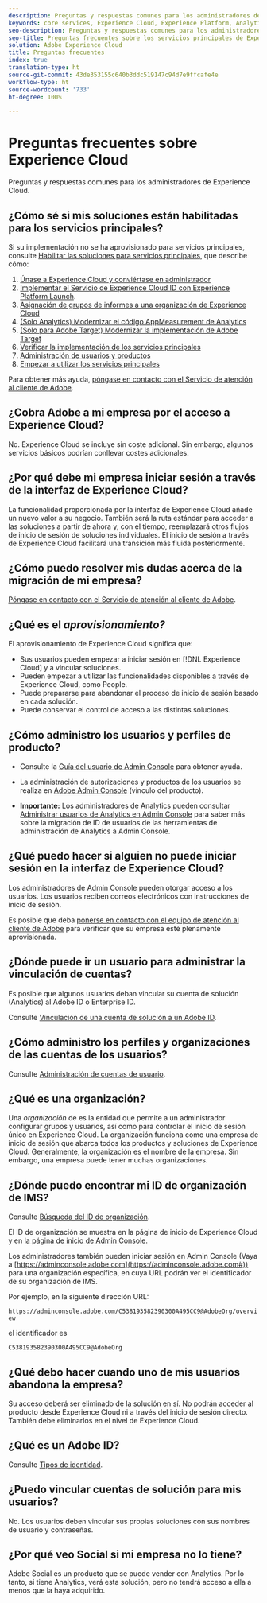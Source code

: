 ```yaml
---
description: Preguntas y respuestas comunes para los administradores de Experience Cloud.
keywords: core services, Experience Cloud, Experience Platform, Analytics, Target, user management.
seo-description: Preguntas y respuestas comunes para los administradores de Experience Cloud.
seo-title: Preguntas frecuentes sobre los servicios principales de Experience Cloud.
solution: Adobe Experience Cloud
title: Preguntas frecuentes
index: true
translation-type: ht
source-git-commit: 43de353155c640b3ddc519147c94d7e9ffcafe4e
workflow-type: ht
source-wordcount: '733'
ht-degree: 100%

---
```



# Preguntas frecuentes sobre Experience Cloud

Preguntas y respuestas comunes para los administradores de Experience Cloud.

## ¿Cómo sé si mis soluciones están habilitadas para los servicios principales?

Si su implementación no se ha aprovisionado para servicios principales, consulte [Habilitar las soluciones para servicios principales](../core-services/core-services.md#concept_07ED1D5C64234E77976E6D572E78FB9C), que describe cómo:

1. [Únase a Experience Cloud y conviértase en administrador](../core-services/core-services.md#section_2423F0BD3DF642658103310EE5EA6154)
1. [Implementar el Servicio de Experience Cloud ID con Experience Platform Launch](https://docs.adobe.com/content/help/es-ES/launch/using/intro/get-started/quick-start.html).
1. [Asignación de grupos de informes a una organización de Experience Cloud](../core-services/core-services.md#concept_apg_zq2_rw)
1. [(Solo Analytics) Modernizar el código AppMeasurement de Analytics](../core-services/core-services.md#section_1798D9D0F05C47E29816AC4EEB9A0913)
1. [(Solo para Adobe Target) Modernizar la implementación de Adobe Target](../core-services/core-services.md#section_C2F4493C7A36406DAE2266B429A4BD24)
1. [Verificar la implementación de los servicios principales](../core-services/core-services.md#section_E641782A0F4F44AF8C9C91216BE330D5)
1. [Administración de usuarios y productos](../core-services/core-services.md#section_B6E95F4E0E12483CB9DA99CBC0C5A4AF)
1. [Empezar a utilizar los servicios principales](../core-services/core-services.md#section_960C06093623462E8EA247B3E97274A1)

Para obtener más ayuda, [póngase en contacto con el Servicio de atención al cliente de Adobe](https://helpx.adobe.com/es/marketing-cloud/contact-support.html).

## ¿Cobra Adobe a mi empresa por el acceso a Experience Cloud?

No. Experience Cloud se incluye sin coste adicional. Sin embargo, algunos servicios básicos podrían conllevar costes adicionales.

## ¿Por qué debe mi empresa iniciar sesión a través de la interfaz de Experience Cloud?

La funcionalidad proporcionada por la interfaz de Experience Cloud añade un nuevo valor a su negocio. También será la ruta estándar para acceder a las soluciones a partir de ahora y, con el tiempo, reemplazará otros flujos de inicio de sesión de soluciones individuales. El inicio de sesión a través de Experience Cloud facilitará una transición más fluida posteriormente.

## ¿Cómo puedo resolver mis dudas acerca de la migración de mi empresa?

[Póngase en contacto con el Servicio de atención al cliente de Adobe](https://helpx.adobe.com/es/marketing-cloud/contact-support.html).

## ¿Qué es el _aprovisionamiento?_

El aprovisionamiento de Experience Cloud significa que:

* Sus usuarios pueden empezar a iniciar sesión en [!DNL Experience Cloud] y a vincular soluciones.
* Pueden empezar a utilizar las funcionalidades disponibles a través de Experience Cloud, como People.
* Puede prepararse para abandonar el proceso de inicio de sesión basado en cada solución.
* Puede conservar el control de acceso a las distintas soluciones.

## ¿Cómo administro los usuarios y perfiles de producto?

* Consulte la [Guía del usuario de Admin Console](https://helpx.adobe.com/es/enterprise/administering/user-guide.html) para obtener ayuda.

* La administración de autorizaciones y productos de los usuarios se realiza en [Adobe Admin Console](https://adminconsole.adobe.com/enterprise) (vínculo del producto).

* **Importante:** Los administradores de Analytics pueden consultar [Administrar usuarios de Analytics en Admin Console](https://docs.adobe.com/content/help/es-ES/analytics/admin/user-product-management/user-management/migrate-users/c-migration-tool.html) para saber más sobre la migración de ID de usuarios de las herramientas de administración de Analytics a Admin Console.

## ¿Qué puedo hacer si alguien no puede iniciar sesión en la interfaz de Experience Cloud?

Los administradores de Admin Console pueden otorgar acceso a los usuarios. Los usuarios reciben correos electrónicos con instrucciones de inicio de sesión.

Es posible que deba [ponerse en contacto con el equipo de atención al cliente de Adobe](https://helpx.adobe.com/es/marketing-cloud/contact-support.html) para verificar que su empresa esté plenamente aprovisionada.

## ¿Dónde puede ir un usuario para administrar la vinculación de cuentas?

Es posible que algunos usuarios deban vincular su cuenta de solución (Analytics) al Adobe ID o Enterprise ID.

Consulte [Vinculación de una cuenta de solución a un Adobe ID](../admin-getting-started/organizations.md#task_FD389E78640848919E247AC5E95B8369).

## ¿Cómo administro los perfiles y organizaciones de las cuentas de los usuarios?

Consulte [Administración de cuentas de usuario](../admin-getting-started/organizations.md#topic_C31CB834F109465A82ED57FF0563B3F1).

## ¿Qué es una organización?

Una *organización* de  es la entidad que permite a un administrador configurar grupos y usuarios, así como para controlar el inicio de sesión único en Experience Cloud. La organización funciona como una empresa de inicio de sesión que abarca todos los productos y soluciones de Experience Cloud. Generalmente, la organización es el nombre de la empresa. Sin embargo, una empresa puede tener muchas organizaciones.

## ¿Dónde puedo encontrar mi ID de organización de IMS?

Consulte [Búsqueda del ID de organización](organizations.md).

El ID de organización se muestra en la página de inicio de Experience Cloud y en [la página de inicio de Admin Console](https://adminconsole.adobe.com).

Los administradores también pueden iniciar sesión en Admin Console (Vaya a [https://adminconsole.adobe.com](https://adminconsole.adobe.com#)) para una organización específica, en cuya URL podrán ver el identificador de su organización de IMS.

Por ejemplo, en la siguiente dirección URL:

`https://adminconsole.adobe.com/C538193582390300A495CC9@AdobeOrg/overview`

el identificador es

`C538193582390300A495CC9@AdobeOrg`

## ¿Qué debo hacer cuando uno de mis usuarios abandona la empresa?

Su acceso deberá ser eliminado de la solución en sí. No podrán acceder al producto desde Experience Cloud ni a través del inicio de sesión directo. También debe eliminarlos en el nivel de Experience Cloud.

## ¿Qué es un Adobe ID?

Consulte [Tipos de identidad](https://helpx.adobe.com/es/enterprise/help/identity.html).

## ¿Puedo vincular cuentas de solución para mis usuarios?

No. Los usuarios deben vincular sus propias soluciones con sus nombres de usuario y contraseñas.

## ¿Por qué veo Social si mi empresa no lo tiene?

Adobe Social es un producto que se puede vender con Analytics. Por lo tanto, si tiene Analytics, verá esta solución, pero no tendrá acceso a ella a menos que la haya adquirido.
